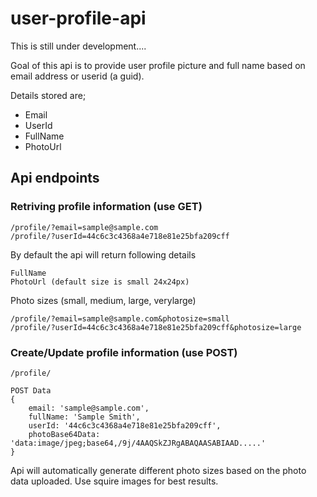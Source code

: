 # user-profile-api

This is still under development....

Goal of this api is to provide user profile picture and full name based on email address or userid (a guid).

Details stored are;
* Email
* UserId
* FullName
* PhotoUrl

## Api endpoints

### Retriving profile information (use GET)
````
/profile/?email=sample@sample.com
/profile/?userId=44c6c3c4368a4e718e81e25bfa209cff
````
By default the api will return following details

````
FullName
PhotoUrl (default size is small 24x24px)
````

Photo sizes (small, medium, large, verylarge)
````
/profile/?email=sample@sample.com&photosize=small
/profile/?userId=44c6c3c4368a4e718e81e25bfa209cff&photosize=large
````


### Create/Update profile information (use POST)
````
/profile/

POST Data
{
    email: 'sample@sample.com',
    fullName: 'Sample Smith',
    userId: '44c6c3c4368a4e718e81e25bfa209cff',
    photoBase64Data: 'data:image/jpeg;base64,/9j/4AAQSkZJRgABAQAASABIAAD.....'
}
````
Api will automatically generate different photo sizes based on the photo data uploaded. Use squire images for best results.
